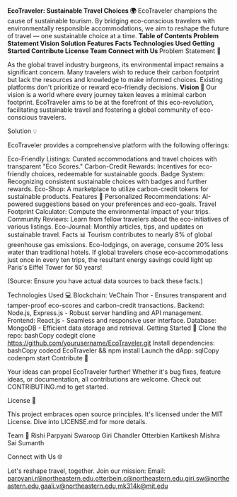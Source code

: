 

 
<b>EcoTraveler: Sustainable Travel Choices 🌍</b>
EcoTraveler champions the cause of sustainable tourism. By bridging eco-conscious travelers with environmentally responsible accommodations, we aim to reshape the future of travel — one sustainable choice at a time.
<b>
Table of Contents
Problem Statement
Vision
Solution
Features
Facts
Technologies Used
Getting Started
Contribute
License
Team
Connect with Us
</b>
Problem Statement 🚫

As the global travel industry burgeons, its environmental impact remains a significant concern. Many travelers wish to reduce their carbon footprint but lack the resources and knowledge to make informed choices. Existing platforms don't prioritize or reward eco-friendly decisions.
<b>
Vision 🌱
</b>
Our vision is a world where every journey taken leaves a minimal carbon footprint. EcoTraveler aims to be at the forefront of this eco-revolution, facilitating sustainable travel and fostering a global community of eco-conscious travelers.

Solution 💡

EcoTraveler provides a comprehensive platform with the following offerings:

Eco-Friendly Listings: Curated accommodations and travel choices with transparent "Eco Scores."
Carbon-Credit Rewards: Incentives for eco-friendly choices, redeemable for sustainable goods.
Badge System: Recognizing consistent sustainable choices with badges and further rewards.
Eco-Shop: A marketplace to utilize carbon-credit tokens for sustainable products.
Features 🌟
Personalized Recommendations: AI-powered suggestions based on your preferences and eco-goals.
Travel Footprint Calculator: Compute the environmental impact of your trips.
Community Reviews: Learn from fellow travelers about the eco-initiatives of various listings.
Eco-Journal: Monthly articles, tips, and updates on sustainable travel.
Facts 📊
Tourism contributes to nearly 8% of global greenhouse gas emissions.
Eco-lodgings, on average, consume 20% less water than traditional hotels.
If global travelers chose eco-accommodations just once in every ten trips, the resultant energy savings could light up Paris's Eiffel Tower for 50 years!

(Source: Ensure you have actual data sources to back these facts.)

Technologies Used 💻
Blockchain: VeChain Thor - Ensures transparent and tamper-proof eco-scores and carbon-credit transactions.
Backend: Node.js, Express.js - Robust server handling and API management.
Frontend: React.js - Seamless and responsive user interface.
Database: MongoDB - Efficient data storage and retrieval.
Getting Started 🚀
Clone the repo:
bashCopy codegit clone https://github.com/yourusername/EcoTraveler.git
Install dependencies:
bashCopy codecd EcoTraveler && npm install
Launch the dApp:
sqlCopy codenpm start
Contribute 🤝

Your ideas can propel EcoTraveler further! Whether it's bug fixes, feature ideas, or documentation, all contributions are welcome. Check out CONTRIBUTING.md to get started.

License 📄

This project embraces open source principles. It's licensed under the MIT License. Dive into LICENSE.md for more details.

Team 👥
Rishi Parpyani
Swaroop Giri
Chandler Otterbien
Kartikesh Mishra
Sai Sumanth



Connect with Us 🌐

Let's reshape travel, together. Join our mission:
Email: parpyani.r@northeastern.edu,otterbein.c@northeastern.edu,giri.sw@northeastern.edu,gaali.v@northeastern.edu,mk314k@mit.edu
